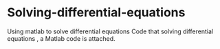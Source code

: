 # Solving-differential-equations
Using matlab to solve differential equations
Code that solving differential equations ,  a Matlab code is attached.
